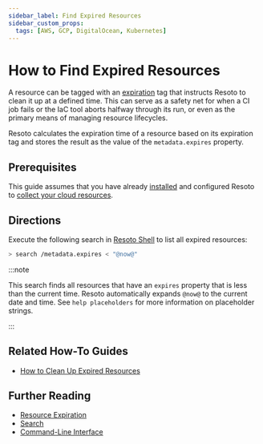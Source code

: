 ```yaml
---
sidebar_label: Find Expired Resources
sidebar_custom_props:
  tags: [AWS, GCP, DigitalOcean, Kubernetes]
---
```


# How to Find Expired Resources

A resource can be tagged with an [expiration](../../concepts/resource-management/expiration.md) tag that instructs Resoto to clean it up at a defined time. This can serve as a safety net for when a CI job fails or the IaC tool aborts halfway through its run, or even as the primary means of managing resource lifecycles.

Resoto calculates the expiration time of a resource based on its expiration tag and stores the result as the value of the `metadata.expires` property.

## Prerequisites

This guide assumes that you have already [installed](../../getting-started/install-resoto/index.md) and configured Resoto to [collect your cloud resources](../../getting-started/configure-cloud-provider-access/index.md).

## Directions

Execute the following search in [Resoto Shell](../../concepts/components/shell.md) to list all expired resources:

```bash
> search /metadata.expires < "@now@"
```

:::note

This search finds all resources that have an `expires` property that is less than the current time. Resoto automatically expands `@now@` to the current date and time. See `help placeholders` for more information on placeholder strings.

:::

## Related How-To Guides

- [How to Clean Up Expired Resources](../cleanup/clean-up-expired-resources.md)

## Further Reading

- [Resource Expiration](../../concepts/resource-management/expiration.md)
- [Search](../../concepts/search/index.md)
- [Command-Line Interface](../../reference/cli/index.md)
